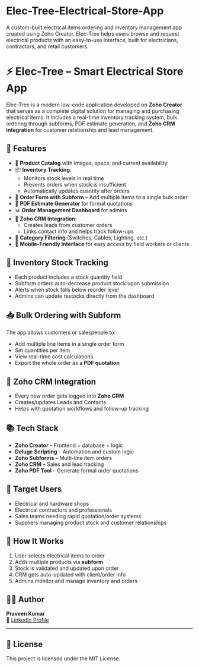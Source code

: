 # Elec-Tree-Electrical-Store-App
A custom-built electrical items ordering and inventory management app created using Zoho Creator. Elec-Tree helps users browse and request electrical products with an easy-to-use interface, built for electricians, contractors, and retail customers.

# ⚡ Elec-Tree – Smart Electrical Store App

Elec-Tree is a modern low-code application developed on **Zoho Creator** that serves as a complete digital solution for managing and purchasing electrical items. It includes a real-time inventory tracking system, bulk ordering through subforms, PDF estimate generation, and **Zoho CRM integration** for customer relationship and lead management.

## 🔧 Features

- 🛒 **Product Catalog** with images, specs, and current availability
- 📦 **Inventory Tracking**:
  - Monitors stock levels in real time
  - Prevents orders when stock is insufficient
  - Automatically updates quantity after orders
- 🧾 **Order Form with Subform** – Add multiple items to a single bulk order
- 📄 **PDF Estimate Generator** for formal quotations
- 📊 **Order Management Dashboard** for admins
- 🔗 **Zoho CRM Integration**:
  - Creates leads from customer orders
  - Links contact info and helps track follow-ups
- 📁 **Category Filtering** (Switches, Cables, Lighting, etc.)
- 📱 **Mobile-Friendly Interface** for easy access by field workers or clients

## 🧮 Inventory Stock Tracking

- Each product includes a stock quantity field
- Subform orders auto-decrease product stock upon submission
- Alerts when stock falls below reorder level
- Admins can update restocks directly from the dashboard

## 📥 Bulk Ordering with Subform

The app allows customers or salespeople to:

- Add multiple line items in a single order form
- Set quantities per item
- View real-time cost calculations
- Export the whole order as a **PDF quotation**

## 🔗 Zoho CRM Integration

- Every new order gets logged into **Zoho CRM**
- Creates/updates Leads and Contacts
- Helps with quotation workflows and follow-up tracking

## 📚 Tech Stack

- **Zoho Creator** – Frontend + database + logic
- **Deluge Scripting** – Automation and custom logic
- **Zoho Subforms** – Multi-line item orders
- **Zoho CRM** – Sales and lead tracking
- **Zoho PDF Tool** – Generate formal order quotations

## 👥 Target Users

- Electrical and hardware shops
- Electrical contractors and professionals
- Sales teams needing rapid quotation/order systems
- Suppliers managing product stock and customer relationships

## 🚀 How It Works

1. User selects electrical items to order
2. Adds multiple products via **subform**
3. Stock is validated and updated upon order
4. CRM gets auto-updated with client/order info
5. Admins monitor and manage inventory and orders


## 👨‍💻 Author

**Praveen Kumar**  
🔗 [LinkedIn Profile](https://www.linkedin.com/in/praveen-kumar-v2a1a255/)

---

## 📜 License

This project is licensed under the MIT License.

